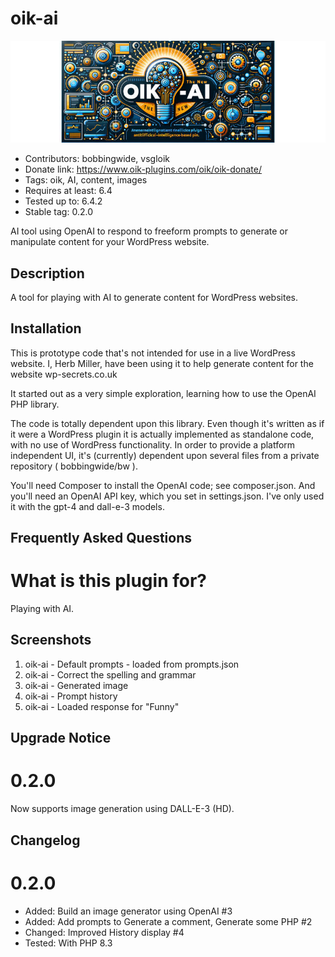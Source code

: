 # oik-ai 
![banner](assets/oik-ai-banner-772x250.jpg)
* Contributors: bobbingwide, vsgloik
* Donate link: https://www.oik-plugins.com/oik/oik-donate/
* Tags: oik, AI, content, images
* Requires at least: 6.4
* Tested up to: 6.4.2
* Stable tag: 0.2.0

AI tool using OpenAI to respond to freeform prompts to generate or manipulate content for your WordPress website.

## Description 
A tool for playing with AI to generate content for WordPress websites.

## Installation 
This is prototype code that's not intended for use in a live WordPress website.
I, Herb Miller, have been using it to help generate content for the website wp-secrets.co.uk

It started out as a very simple exploration, learning how to use the OpenAI PHP library.

The code is totally dependent upon this library.
Even though it's written as if it were a WordPress plugin
it is actually implemented as standalone code, with no use of WordPress functionality.
In order to provide a platform independent UI, it's (currently) dependent upon several files from a private repository ( bobbingwide/bw ).

You'll need Composer to install the OpenAI code; see composer.json.
And you'll need an OpenAI API key, which you set in settings.json.
I've only used it with the gpt-4 and dall-e-3 models.

## Frequently Asked Questions 

# What is this plugin for? 
Playing with AI.

## Screenshots 
1. oik-ai - Default prompts - loaded from prompts.json
2. oik-ai - Correct the spelling and grammar
3. oik-ai - Generated image
4. oik-ai - Prompt history
5. oik-ai - Loaded response for "Funny"

## Upgrade Notice 
# 0.2.0 
Now supports image generation using DALL-E-3 (HD).

## Changelog 
# 0.2.0 
* Added: Build an image generator using OpenAI #3
* Added: Add prompts to Generate a comment, Generate some PHP #2
* Changed: Improved History display #4
* Tested: With PHP 8.3

